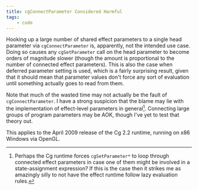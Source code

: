 ```yaml
---
title: cgConnectParameter Considered Harmful
tags:
    - code
---
```

Hooking up a large number of shared effect parameters to a single head parameter via `cgConnectParameter` is, apparently, not the intended use case. Doing so causes any `cgSetParameter` call on the head parameter to become orders of magnitude slower (though the amount is proportional to the number of connected effect parameters). This is also the case when deferred parameter setting is used, which is a fairly surprising result, given that it should mean that parameter values don't force any sort of evaluation until something actually goes to read from them.

Note that much of the wasted time may not actually be the fault of `cgConnectParameter`. I have a strong suspicion that the blame may lie with the implementation of effect-level parameters in general[^1]. Connecting large groups of program parameters may be AOK, though I've yet to test that theory out.

This applies to the April 2009 release of the Cg 2.2 runtime, running on x86 Windows via OpenGL.

[^1]: Perhaps the Cg runtime forces `cgSetParameter*` to loop through connected effect parameters in case one of them might be involved in a state-assignment expression? If this is the case then it strikes me as amazingly silly to not have the effect runtime follow lazy evaluation rules.